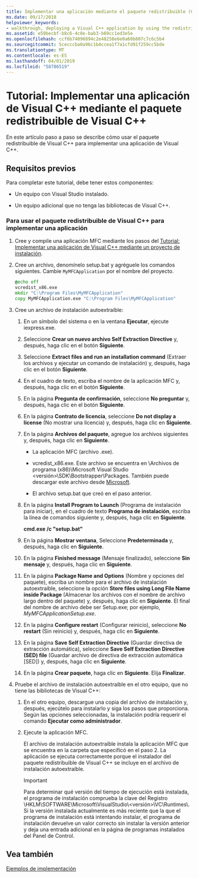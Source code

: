 ```yaml
---
title: Implementar una aplicación mediante el paquete redistribuible (C++)
ms.date: 09/17/2018
helpviewer_keywords:
- walkthrough, deploying a Visual C++ application by using the redistributable package
ms.assetid: e59becbf-b8c6-4c8e-bab3-b69cc1ed3e5e
ms.openlocfilehash: ccf6b74096894c2e48258e6e0a60b807c7c6c5b4
ms.sourcegitcommit: 5cecccba0a96c1b4ccea1f7a1cfd91f259cc5bde
ms.translationtype: MT
ms.contentlocale: es-ES
ms.lasthandoff: 04/01/2019
ms.locfileid: "58786519"
---
```

# <a name="walkthrough-deploying-a-visual-c-application-by-using-the-visual-c-redistributable-package"></a>Tutorial: Implementar una aplicación de Visual C++ mediante el paquete redistribuible de Visual C++

En este artículo paso a paso se describe cómo usar el paquete redistribuible de Visual C++ para implementar una aplicación de Visual C++.

## <a name="prerequisites"></a>Requisitos previos

Para completar este tutorial, debe tener estos componentes:

- Un equipo con Visual Studio instalado.

- Un equipo adicional que no tenga las bibliotecas de Visual C++.

### <a name="to-use-the-visual-c-redistributable-package-to-deploy-an-application"></a>Para usar el paquete redistribuible de Visual C++ para implementar una aplicación

1.  Cree y compile una aplicación MFC mediante los pasos del [Tutorial: Implementar una aplicación de Visual C++ mediante un proyecto de instalación](walkthrough-deploying-a-visual-cpp-application-by-using-a-setup-project.md).

1. Cree un archivo, denomínelo setup.bat y agréguele los comandos siguientes. Cambie `MyMFCApplication` por el nombre del proyecto.

    ```cmd
    @echo off
    vcredist_x86.exe
    mkdir "C:\Program Files\MyMFCApplication"
    copy MyMFCApplication.exe "C:\Program Files\MyMFCApplication"
    ```

1. Cree un archivo de instalación autoextraíble:

   1. En un símbolo del sistema o en la ventana **Ejecutar**, ejecute iexpress.exe.

   1. Seleccione **Crear un nuevo archivo Self Extraction Directive** y, después, haga clic en el botón **Siguiente**.

   1. Seleccione **Extract files and run an installation command** (Extraer los archivos y ejecutar un comando de instalación) y, después, haga clic en el botón **Siguiente**.

   1. En el cuadro de texto, escriba el nombre de la aplicación MFC y, después, haga clic en el botón **Siguiente**.

   1. En la página **Pregunta de confirmación**, seleccione **No preguntar** y, después, haga clic en el botón **Siguiente**.

   1. En la página **Contrato de licencia**, seleccione **Do not display a license** (No mostrar una licencia) y, después, haga clic en **Siguiente**.

   1. En la página **Archivos del paquete**, agregue los archivos siguientes y, después, haga clic en **Siguiente**.

      - La aplicación MFC (archivo .exe).

      - vcredist_x86.exe. Este archivo se encuentra en \Archivos de programa (x86)\Microsoft Visual Studio \<versión>\SDK\Bootstrapper\Packages\. También puede descargar este archivo desde [Microsoft](https://www.microsoft.com/download/confirmation.aspx?id=5555).

      - El archivo setup.bat que creó en el paso anterior.

   1. En la página **Install Program to Launch** (Programa de instalación para iniciar), en el cuadro de texto **Programa de instalación**, escriba la línea de comandos siguiente y, después, haga clic en **Siguiente**.

      **cmd.exe /c "setup.bat"**

   1. En la página **Mostrar ventana**, Seleccione **Predeterminada** y, después, haga clic en **Siguiente**.

   1. En la página **Finished message** (Mensaje finalizado), seleccione **Sin mensaje** y, después, haga clic en **Siguiente**.

   1. En la página **Package Name and Options** (Nombre y opciones del paquete), escriba un nombre para el archivo de instalación autoextraíble, seleccione la opción **Store files using Long File Name inside Package** (Almacenar los archivos con el nombre de archivo largo dentro del paquete) y, después, haga clic en **Siguiente**. El final del nombre de archivo debe ser Setup.exe; por ejemplo, *MyMFCApplicationSetup.exe*.

   1. En la página **Configure restart** (Configurar reinicio), seleccione **No restart** (Sin reinicio) y, después, haga clic en **Siguiente**.

   1. En la página **Save Self Extraction Directive** (Guardar directiva de extracción automática), seleccione **Save Self Extraction Directive (SED) file** (Guardar archivo de directiva de extracción automática [SED]) y, después, haga clic en **Siguiente**.

   1. En la página **Crear paquete**, haga clic en **Siguiente**. Elija **Finalizar**.

1. Pruebe el archivo de instalación autoextraíble en el otro equipo, que no tiene las bibliotecas de Visual C++:

   1. En el otro equipo, descargue una copia del archivo de instalación y, después, ejecútelo para instalarlo y siga los pasos que proporciona. Según las opciones seleccionadas, la instalación podría requerir el comando **Ejecutar como administrador**.

   1. Ejecute la aplicación MFC.

      El archivo de instalación autoextraíble instala la aplicación MFC que se encuentra en la carpeta que especificó en el paso 2. La aplicación se ejecuta correctamente porque el instalador del paquete redistribuible de Visual C++ se incluye en el archivo de instalación autoextraíble.

      > [!IMPORTANT]
      > Para determinar qué versión del tiempo de ejecución está instalada, el programa de instalación comprueba la clave del Registro \HKLM\SOFTWARE\Microsoft\VisualStudio\\\<versión>\VC\Runtimes\\<platform>. Si la versión instalada actualmente es más reciente que la que el programa de instalación está intentando instalar, el programa de instalación devuelve un valor correcto sin instalar la versión anterior y deja una entrada adicional en la página de programas instalados del Panel de Control.

## <a name="see-also"></a>Vea también

[Ejemplos de implementación](deployment-examples.md)<br/>
